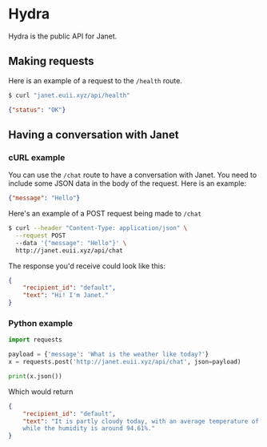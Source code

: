# Hydra

Hydra is the public API for Janet.

## Making requests
Here is an example of a request to the `/health` route.
```bash
$ curl "janet.euii.xyz/api/health"
```

```json
{"status": "OK"}
```

## Having a conversation with  Janet
### cURL example
You can use the `/chat` route to have a conversation with Janet.
You need to include some JSON data in the body of the request. Here is an
example:
```json
{"message": "Hello"}
```
Here's an example of a POST request being made to `/chat`
```bash
$ curl --header "Content-Type: application/json" \
  --request POST
  --data '{"message": "Hello"}' \
  http://janet.euii.xyz/api/chat
```
The response you'd receive could look like this:
```json
{
    "recipient_id": "default",
    "text": "Hi! I'm Janet."
}
```

### Python example
```python
import requests

payload = {'message': 'What is the weather like today?'}
x = requests.post('http://janet.euii.xyz/api/chat', json=payload)

print(x.json())
```
Which would return
```json
{
    "recipient_id": "default",
    "text": "It is partly cloudy today, with an average temperature of 3.53°C,
    while the humidity is around 94.61%."
}
```
